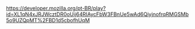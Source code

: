 https://developer.mozilla.org/pt-BR/play?id=XL1qN4xJRJWcztDR0oUij64RIAycFbW3FBnUe5wAd6QiyjnofrqRMGSMb5o9UZQpMT%2FBD1d5cbofhUqM
